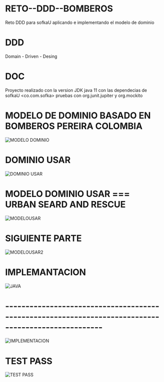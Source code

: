 # RETO--DDD--BOMBEROS
Reto DDD para sofkaU   aplicando e implementando el modelo de dominio
# DDD
Domain  -  Driven  -  Desing
# DOC 
Proyecto realizado con la version JDK java 11  con las dependecias de sofkaU <co.com.sofka>   pruebas  con org.junit.jupiter y org.mockito


# MODELO DE DOMINIO BASADO EN BOMBEROS PEREIRA COLOMBIA
![MODELO DOMINIO](https://user-images.githubusercontent.com/74884635/169476962-3c84a1ff-4754-429f-b385-e2505415155b.png)

# DOMINIO USAR 
![DOMINIO USAR](https://user-images.githubusercontent.com/74884635/169477077-ac291659-f8ad-41db-8eff-9cb373e62ad3.png)

# MODELO DOMINIO USAR === URBAN SEARD AND RESCUE 
![MODELOUSAR](https://user-images.githubusercontent.com/74884635/169477179-4b6ddf6d-4315-4f3b-ab7e-0cd51cfe9963.png)
# SIGUIENTE PARTE
![MODELOUSAR2](https://user-images.githubusercontent.com/74884635/169477183-f0e58556-58e8-4e8d-8d7e-8ffd6f237b8a.png)
#  IMPLEMANTACION

![JAVA](https://user-images.githubusercontent.com/74884635/169477936-37e07407-f274-4fc0-9d76-7c5fbd689514.png)

# ----------------------------------------------------------------------------------------------------
![IMPLEMENTACION](https://user-images.githubusercontent.com/74884635/169477978-46780538-f7fa-4c32-ae1d-de7b6d74e10e.png)

# TEST PASS
![TEST PASS](https://user-images.githubusercontent.com/74884635/169478052-23a04602-4649-414e-9ed5-20998af1cc7c.png)
